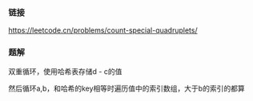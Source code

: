 ### 链接
https://leetcode.cn/problems/count-special-quadruplets/

### 题解
双重循环，使用哈希表存储d - c的值

然后循环a,b，和哈希的key相等时遍历值中的索引数组，大于b的索引的都算
